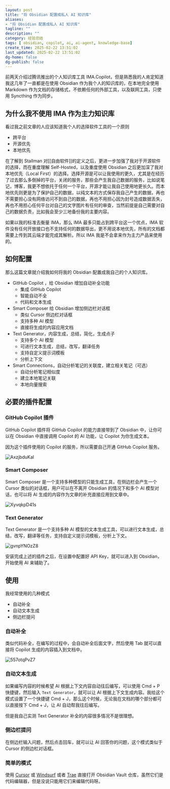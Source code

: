 ```yaml
---
layout: post
title: "将 Obsidian 配置成私人 AI 知识库"
aliases:
- "将 Obsidian 配置成私人 AI 知识库"
tagline: ""
description: ""
category: 经验总结
tags: [ obsidian, copilot, ai, ai-agent, knowledge-base]
create_time: 2025-02-22 13:51:02
last_updated: 2025-02-22 13:51:02
dg-home: false
dg-publish: false
---
```


前两天介绍过腾讯推出的个人知识库工具 IMA.Copilot，但是熟悉我的人肯定知道我这几年了一直都是在使用 Obsidian 作为我个人的知识库的，在本地完全使用 Markdown 作为文档的存储格式，不依赖任何的外部工具，以及联网工具，只使用 Syncthing 作为同步。

## 为什么我不使用 IMA 作为主力知识库

看过我之前文章的人应该知道我个人的选择软件工具的一个原则

- 跨平台
- 开源优先
- 本地优先

在了解到 Stallman 对[[自由软件]]的定义之后，更进一步加强了我对于开源软件的选择，而在重度理解 Self-Hosted，以及重度使用 Obsidian 之后更加深了我对本地优先（Local First）的选择。选择开源是可以让我使用的更久，尤其是在经历了过去那么多倒掉的平台，关闭的服务，那些会产生我自己数据的服务，比如说笔记，博客，我更不想依托于任何一个平台，开源才能让我自己使用地更长久。而本地优先则更是为了保护自己的数据，以纯文本的方式保存我自己产生的数据，再也不需要担心没有网络访问不到自己的数据，再也不用担心因为封号造成数据丢失，再也不用担心任何平台对自己的文字图片有任何的审查，当然前提是自己需要对自己的数据负责，比如我会至少三地备份我的主要内容。

如果以我的标准去衡量 IMA，那么 IMA 最多只能占到跨平台这一个优点，IMA 软件没有任何开放接口也不支持任何的数据导出，更不用说本地优先，所有的文档都需要上传到其云端才能完成其解析。所以 IMA 我是不会拿来作为主力产品来使用的。

## 如何配置

那么这篇文章就介绍我如何将我的 Obsidian 配置成我自己的个人知识库。

- GitHub Copilot ，给 Obsidian 增加自动补全功能
  - 集成 GitHub Copilot
  - 智能自动不全
  - 代码和文本生成
- Smart Composer 给 Obsidian 增加侧边栏对话框
  - 类似 Cursor 侧边栏对话框
  - 支持多种 AI 模型
  - 直接将生成的内容应用文档
- Text Generator，内容生成，总结，简化，生成点子
  - 支持多个 AI 模型
  - 可进行文本生成，总结，改写，翻译任务
  - 支持自定义提示词模板
  - 分析上下文
- Smart Connections，自动分析笔记的关联度，建立相关笔记（可选）
  - 自动分析笔记相似度
  - 建立本地笔记关联
  - 本地向量搜索

## 必要的插件配置

### GitHub Copilot 插件

GitHub Copilot 插件将 GitHub Copilot 的能力直接带到了 Obsidian 中，让你可以在 Obsidian 中直接调用 Copilot 的 AI 功能，让 Copilot 为你生成文本。

因为这个插件使用的 Copilot 的服务，所以需要自己开通 GitHub Copilot 服务。

![AxzjbduKal](https://pic.einverne.info/images/AxzjbduKal.png)

### Smart Composer

Smart Composer 是一个支持多种模型的只能生成工具，在侧边栏会产生一个 Cursor 类似的对话框，用户可以在不离开 Obsidian 的情况下和多个 AI 模型对话，也可以将 AI 生成的内容作为文章的补充直接应用到文章中。

![XyvqkpD41s](https://pic.einverne.info/images/XyvqkpD41s.png)

### Text Generator

Text Generator 是一个支持多种 AI 模型的文本生成工具，可以进行文本生成，总结，改写，翻译等任务，支持自定义提示词模板，分析上下文。

![gvnpYNOzZ8](https://pic.einverne.info/images/gvnpYNOzZ8.png)

安装完成上述的插件之后，在设置中配置好 API Key，就可以进入到 Obsidian，开始使用 AI 来辅助了。

## 使用

我经常使用的几种模式

- 自动补全
- 自动文本生成
- 侧边栏提问

### 自动补全

类似代码补全，在编写的过程中，会自动补全后面文字，然后使用 Tab 就可以直接将 Copilot 生成的内容插入到文档中。

![557otqPvZ7](https://pic.einverne.info/images/557otqPvZ7.png)

### 自动文本生成

如果编写内容的时候希望 AI 根据上下文内容自动往后编写，可以使用 Cmd + P 快捷键，然后输入 `Text Generator`，就可以让 AI 根据上下文生成内容。我给这个模式设置了一个快捷键 Cmd + J，那么这个时候，无论我在文档的哪个部分都可以直接按下 Cmd + J，让 AI 自动帮我往后编写。

但是我自己实测 Text Generator 补全的内容很多情况不是很理想。

### 侧边栏提问

在侧边栏输入问题，然后点击回车，就可以让 AI 回答你的问题，这个模式类似于 Cursor 的侧边栏对话框。

### 简单的模式

使用 [Cursor](https://blog.einverne.info/post/2023/03/ai-powered-editor-cursor-so.html) 或 [Windsurf](https://blog.einverne.info/post/2024/11/windsurf.html) 或者 [Trae](https://blog.einverne.info/post/2025/01/trae-ide-from-bytedance.html) 直接打开 Obsidian Vault 仓库，虽然它们是代码编辑器，但是没说只能用它们来编辑代码呀。

